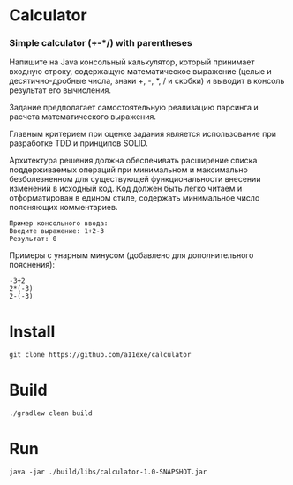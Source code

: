 # Calculator
### Simple calculator (+-*/) with parentheses

Напишите на Java консольный калькулятор, который принимает входную строку,
содержащую математическое выражение (целые и десятично-дробные числа, знаки +, -, *, / и скобки) 
и выводит в консоль результат его вычисления. 

Задание предполагает самостоятельную реализацию парсинга и расчета математического выражения.

Главным критерием при оценке задания является использование при разработке TDD и принципов SOLID. 

Архитектура решения должна обеспечивать расширение списка поддерживаемых операций при минимальном и максимально безболезненном для существующей функциональности внесении изменений в исходный код. 
Код должен быть легко читаем и отформатирован в едином стиле, содержать минимальное число поясняющих комментариев.
```
Пример консольного ввода:
Введите выражение: 1+2-3
Результат: 0
```

Примеры с унарным минусом (добавлено для дополнительного пояснения):
```
-3+2
2*(-3)
2-(-3)
```

# Install
```
git clone https://github.com/a11exe/calculator
```

# Build
```
./gradlew clean build
```

# Run
```
java -jar ./build/libs/calculator-1.0-SNAPSHOT.jar
```